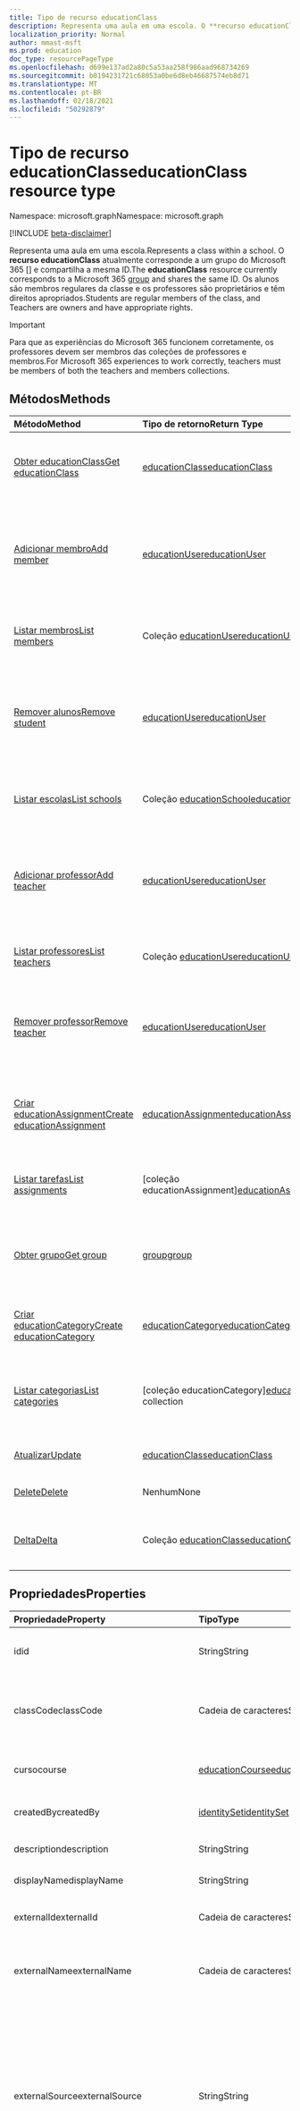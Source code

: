 ```yaml
---
title: Tipo de recurso educationClass
description: Representa uma aula em uma escola. O **recurso educationClass** corresponde ao grupo do Microsoft 365 e compartilha a mesma ID.
localization_priority: Normal
author: mmast-msft
ms.prod: education
doc_type: resourcePageType
ms.openlocfilehash: d699e137ad2a80c5a53aa258f986aad968734269
ms.sourcegitcommit: b0194231721c68053a0be6d8eb46687574eb8d71
ms.translationtype: MT
ms.contentlocale: pt-BR
ms.lasthandoff: 02/18/2021
ms.locfileid: "50292879"
---
```

# <a name="educationclass-resource-type"></a><span data-ttu-id="1fdd3-104">Tipo de recurso educationClass</span><span class="sxs-lookup"><span data-stu-id="1fdd3-104">educationClass resource type</span></span>

<span data-ttu-id="1fdd3-105">Namespace: microsoft.graph</span><span class="sxs-lookup"><span data-stu-id="1fdd3-105">Namespace: microsoft.graph</span></span>

[!INCLUDE [beta-disclaimer](../../includes/beta-disclaimer.md)]

<span data-ttu-id="1fdd3-106">Representa uma aula em uma escola.</span><span class="sxs-lookup"><span data-stu-id="1fdd3-106">Represents a class within a school.</span></span> <span data-ttu-id="1fdd3-107">O **recurso educationClass** atualmente corresponde a um grupo do Microsoft 365 [] e compartilha a mesma ID.</span><span class="sxs-lookup"><span data-stu-id="1fdd3-107">The **educationClass** resource currently corresponds to a Microsoft 365 [group] and shares the same ID.</span></span>
<span data-ttu-id="1fdd3-108">Os alunos são membros regulares da classe e os professores são proprietários e têm direitos apropriados.</span><span class="sxs-lookup"><span data-stu-id="1fdd3-108">Students are regular members of the class, and Teachers are owners and have appropriate rights.</span></span>

> [!IMPORTANT]
> <span data-ttu-id="1fdd3-109">Para que as experiências do Microsoft 365 funcionem corretamente, os professores devem ser membros das coleções de professores e membros.</span><span class="sxs-lookup"><span data-stu-id="1fdd3-109">For Microsoft 365 experiences to work correctly, teachers must be members of both the teachers and members collections.</span></span>

## <a name="methods"></a><span data-ttu-id="1fdd3-110">Métodos</span><span class="sxs-lookup"><span data-stu-id="1fdd3-110">Methods</span></span>

| <span data-ttu-id="1fdd3-111">Método</span><span class="sxs-lookup"><span data-stu-id="1fdd3-111">Method</span></span>                                                                  | <span data-ttu-id="1fdd3-112">Tipo de retorno</span><span class="sxs-lookup"><span data-stu-id="1fdd3-112">Return Type</span></span>                                    | <span data-ttu-id="1fdd3-113">Descrição</span><span class="sxs-lookup"><span data-stu-id="1fdd3-113">Description</span></span>                                                                               |
| :---------------------------------------------------------------------- | :--------------------------------------------- | :---------------------------------------------------------------------------------------- |
| [<span data-ttu-id="1fdd3-114">Obter educationClass</span><span class="sxs-lookup"><span data-stu-id="1fdd3-114">Get educationClass</span></span>](../api/educationclass-get.md)                      | <span data-ttu-id="1fdd3-115">[educationClass]</span><span class="sxs-lookup"><span data-stu-id="1fdd3-115">[educationClass]</span></span>                               | <span data-ttu-id="1fdd3-116">Leia as propriedades e relações de um objeto **educationClass**.</span><span class="sxs-lookup"><span data-stu-id="1fdd3-116">Read properties and relationships of an **educationClass** object.</span></span>                        |
| [<span data-ttu-id="1fdd3-117">Adicionar membro</span><span class="sxs-lookup"><span data-stu-id="1fdd3-117">Add member</span></span>](../api/educationclass-post-members.md)                     | <span data-ttu-id="1fdd3-118">[educationUser]</span><span class="sxs-lookup"><span data-stu-id="1fdd3-118">[educationUser]</span></span>                                | <span data-ttu-id="1fdd3-119">Adicione um novo **educationUser** para a aula postando na propriedade de navegação de membros.</span><span class="sxs-lookup"><span data-stu-id="1fdd3-119">Add a new **educationUser** for the class by posting to the members navigation property.</span></span>  |
| [<span data-ttu-id="1fdd3-120">Listar membros</span><span class="sxs-lookup"><span data-stu-id="1fdd3-120">List members</span></span>](../api/educationclass-list-members.md)                   | <span data-ttu-id="1fdd3-121">Coleção [educationUser]</span><span class="sxs-lookup"><span data-stu-id="1fdd3-121">[educationUser] collection</span></span>                     | <span data-ttu-id="1fdd3-122">Obtenha uma coleção de objetos **educationUser**.</span><span class="sxs-lookup"><span data-stu-id="1fdd3-122">Get an **educationUser** object collection.</span></span>                                               |
| [<span data-ttu-id="1fdd3-123">Remover alunos</span><span class="sxs-lookup"><span data-stu-id="1fdd3-123">Remove student</span></span>](../api/educationclass-delete-members.md)               | <span data-ttu-id="1fdd3-124">[educationUser]</span><span class="sxs-lookup"><span data-stu-id="1fdd3-124">[educationUser]</span></span>                                | <span data-ttu-id="1fdd3-125">Remova um **educationUser** da aula por meio da propriedade de navegação de membros.</span><span class="sxs-lookup"><span data-stu-id="1fdd3-125">Remove an **educationUser** from the class through the members navigation property.</span></span>       |
| [<span data-ttu-id="1fdd3-126">Listar escolas</span><span class="sxs-lookup"><span data-stu-id="1fdd3-126">List schools</span></span>](../api/educationclass-list-schools.md)                   | <span data-ttu-id="1fdd3-127">Coleção [educationSchool]</span><span class="sxs-lookup"><span data-stu-id="1fdd3-127">[educationSchool] collection</span></span>                   | <span data-ttu-id="1fdd3-128">Obtenha uma coleção de objetos **educationSchool**.</span><span class="sxs-lookup"><span data-stu-id="1fdd3-128">Get an **educationSchool** object collection.</span></span>                                             |
| [<span data-ttu-id="1fdd3-129">Adicionar professor</span><span class="sxs-lookup"><span data-stu-id="1fdd3-129">Add teacher</span></span>](../api/educationclass-post-teachers.md)                   | <span data-ttu-id="1fdd3-130">[educationUser]</span><span class="sxs-lookup"><span data-stu-id="1fdd3-130">[educationUser]</span></span>                                | <span data-ttu-id="1fdd3-131">Adicione um novo **educationUser** para a aula postando na propriedade de navegação de professores.</span><span class="sxs-lookup"><span data-stu-id="1fdd3-131">Add a new **educationUser** for the class by posting to the teachers navigation property.</span></span> |
| [<span data-ttu-id="1fdd3-132">Listar professores</span><span class="sxs-lookup"><span data-stu-id="1fdd3-132">List teachers</span></span>](../api/educationclass-list-teachers.md)                 | <span data-ttu-id="1fdd3-133">Coleção [educationUser]</span><span class="sxs-lookup"><span data-stu-id="1fdd3-133">[educationUser] collection</span></span>                     | <span data-ttu-id="1fdd3-134">Obtenha uma lista de professores para a aula.</span><span class="sxs-lookup"><span data-stu-id="1fdd3-134">Get a list of teachers for the class.</span></span>                                                     |
| [<span data-ttu-id="1fdd3-135">Remover professor</span><span class="sxs-lookup"><span data-stu-id="1fdd3-135">Remove teacher</span></span>](../api/educationclass-delete-teachers.md)              | <span data-ttu-id="1fdd3-136">[educationUser]</span><span class="sxs-lookup"><span data-stu-id="1fdd3-136">[educationUser]</span></span>                                | <span data-ttu-id="1fdd3-137">Remova um **educationUser** da aula por meio da propriedade de navegação de professores.</span><span class="sxs-lookup"><span data-stu-id="1fdd3-137">Remove an **educationUser** from the class through the teachers navigation property.</span></span>      |
| [<span data-ttu-id="1fdd3-138">Criar educationAssignment</span><span class="sxs-lookup"><span data-stu-id="1fdd3-138">Create educationAssignment</span></span>](../api/educationclass-post-assignments.md) | <span data-ttu-id="1fdd3-139">[educationAssignment]</span><span class="sxs-lookup"><span data-stu-id="1fdd3-139">[educationAssignment]</span></span>                          | <span data-ttu-id="1fdd3-140">Crie um novo **educationAssignment** postando na coleção assignments.</span><span class="sxs-lookup"><span data-stu-id="1fdd3-140">Create a new **educationAssignment** by posting to the assignments collection.</span></span>            |
| [<span data-ttu-id="1fdd3-141">Listar tarefas</span><span class="sxs-lookup"><span data-stu-id="1fdd3-141">List assignments</span></span>](../api/educationclass-list-assignments.md)           | <span data-ttu-id="1fdd3-142">[coleção educationAssignment]</span><span class="sxs-lookup"><span data-stu-id="1fdd3-142">[educationAssignment]collection</span></span>                | <span data-ttu-id="1fdd3-143">Obter uma **coleção de objetos educationAssignment.**</span><span class="sxs-lookup"><span data-stu-id="1fdd3-143">Get an **educationAssignment** object collection.</span></span>                                         |
| [<span data-ttu-id="1fdd3-144">Obter grupo</span><span class="sxs-lookup"><span data-stu-id="1fdd3-144">Get group</span></span>](../api/educationclass-get-group.md)                         | <span data-ttu-id="1fdd3-145">[group]</span><span class="sxs-lookup"><span data-stu-id="1fdd3-145">[group]</span></span>                                        | <span data-ttu-id="1fdd3-146">Obter o grupo do  Microsoft 365 que corresponde a essa **educationClass**.</span><span class="sxs-lookup"><span data-stu-id="1fdd3-146">Get the Microsoft 365 **group** that corresponds to this **educationClass**.</span></span>              |
| [<span data-ttu-id="1fdd3-147">Criar educationCategory</span><span class="sxs-lookup"><span data-stu-id="1fdd3-147">Create educationCategory</span></span>](../api/educationclass-post-category.md)      | <span data-ttu-id="1fdd3-148">[educationCategory]</span><span class="sxs-lookup"><span data-stu-id="1fdd3-148">[educationCategory]</span></span>                            | <span data-ttu-id="1fdd3-149">Crie uma nova **educationCategory** para esta aula.</span><span class="sxs-lookup"><span data-stu-id="1fdd3-149">Create a new **educationCategory** for this class.</span></span>                                        |
| [<span data-ttu-id="1fdd3-150">Listar categorias</span><span class="sxs-lookup"><span data-stu-id="1fdd3-150">List categories</span></span>](../api/educationclass-list-categories.md)             | <span data-ttu-id="1fdd3-151">[coleção educationCategory]</span><span class="sxs-lookup"><span data-stu-id="1fdd3-151">[educationCategory] collection</span></span>                 | <span data-ttu-id="1fdd3-152">Obter uma lista de **objetos educationCategory** pertencentes a esta classe.</span><span class="sxs-lookup"><span data-stu-id="1fdd3-152">Get a list of **educationCategory** objects belonging to this class.</span></span>                      |
| [<span data-ttu-id="1fdd3-153">Atualizar</span><span class="sxs-lookup"><span data-stu-id="1fdd3-153">Update</span></span>](../api/educationclass-update.md)                               | <span data-ttu-id="1fdd3-154">[educationClass]</span><span class="sxs-lookup"><span data-stu-id="1fdd3-154">[educationClass]</span></span>                               | <span data-ttu-id="1fdd3-155">Atualize o objeto **educationClass**.</span><span class="sxs-lookup"><span data-stu-id="1fdd3-155">Update **educationClass** object.</span></span>                                                         |
| [<span data-ttu-id="1fdd3-156">Delete</span><span class="sxs-lookup"><span data-stu-id="1fdd3-156">Delete</span></span>](../api/educationclass-delete.md)                               | <span data-ttu-id="1fdd3-157">Nenhum</span><span class="sxs-lookup"><span data-stu-id="1fdd3-157">None</span></span>                                           | <span data-ttu-id="1fdd3-158">Exclua o objeto **educationClass**.</span><span class="sxs-lookup"><span data-stu-id="1fdd3-158">Delete **educationClass** object.</span></span>                                                         |
| [<span data-ttu-id="1fdd3-159">Delta</span><span class="sxs-lookup"><span data-stu-id="1fdd3-159">Delta</span></span>](../api/educationclass-delta.md)                                 | <span data-ttu-id="1fdd3-160">Coleção [educationClass](educationclass.md)</span><span class="sxs-lookup"><span data-stu-id="1fdd3-160">[educationClass](educationclass.md) collection</span></span> | <span data-ttu-id="1fdd3-161">Obter alterações incrementais para **educationClasses**</span><span class="sxs-lookup"><span data-stu-id="1fdd3-161">Get incremental changes for **educationClasses**</span></span>                                          |

## <a name="properties"></a><span data-ttu-id="1fdd3-162">Propriedades</span><span class="sxs-lookup"><span data-stu-id="1fdd3-162">Properties</span></span>

| <span data-ttu-id="1fdd3-163">Propriedade</span><span class="sxs-lookup"><span data-stu-id="1fdd3-163">Property</span></span>             | <span data-ttu-id="1fdd3-164">Tipo</span><span class="sxs-lookup"><span data-stu-id="1fdd3-164">Type</span></span>                                  | <span data-ttu-id="1fdd3-165">Descrição</span><span class="sxs-lookup"><span data-stu-id="1fdd3-165">Description</span></span>                                                                                                                                                          |
| :------------------- | :------------------------------------ | :------------------------------------------------------------------------------------------------------------------------------------------------------------------- |
| <span data-ttu-id="1fdd3-166">id</span><span class="sxs-lookup"><span data-stu-id="1fdd3-166">id</span></span>                   | <span data-ttu-id="1fdd3-167">String</span><span class="sxs-lookup"><span data-stu-id="1fdd3-167">String</span></span>                                | <span data-ttu-id="1fdd3-168">O identificador exclusivo da aula.</span><span class="sxs-lookup"><span data-stu-id="1fdd3-168">Unique identifier for the class.</span></span>                                                                                                                                     |
| <span data-ttu-id="1fdd3-169">classCode</span><span class="sxs-lookup"><span data-stu-id="1fdd3-169">classCode</span></span>            | <span data-ttu-id="1fdd3-170">Cadeia de caracteres</span><span class="sxs-lookup"><span data-stu-id="1fdd3-170">String</span></span>                                | <span data-ttu-id="1fdd3-171">Código de aula usada pela escola para identificar a aula.</span><span class="sxs-lookup"><span data-stu-id="1fdd3-171">Class code used by the school to identify the class.</span></span>                                                                                                                 |
| <span data-ttu-id="1fdd3-172">curso</span><span class="sxs-lookup"><span data-stu-id="1fdd3-172">course</span></span>               | [<span data-ttu-id="1fdd3-173">educationCourse</span><span class="sxs-lookup"><span data-stu-id="1fdd3-173">educationCourse</span></span>](educationcourse.md) | <span data-ttu-id="1fdd3-174">Informações do curso para a aula</span><span class="sxs-lookup"><span data-stu-id="1fdd3-174">Course information for the class</span></span>                                                                                                                                     |
| <span data-ttu-id="1fdd3-175">createdBy</span><span class="sxs-lookup"><span data-stu-id="1fdd3-175">createdBy</span></span>            | <span data-ttu-id="1fdd3-176">[identitySet]</span><span class="sxs-lookup"><span data-stu-id="1fdd3-176">[identitySet]</span></span>                         | <span data-ttu-id="1fdd3-177">Entidade que criou a aula</span><span class="sxs-lookup"><span data-stu-id="1fdd3-177">Entity who created the class</span></span>                                                                                                                                         |
| <span data-ttu-id="1fdd3-178">description</span><span class="sxs-lookup"><span data-stu-id="1fdd3-178">description</span></span>          | <span data-ttu-id="1fdd3-179">String</span><span class="sxs-lookup"><span data-stu-id="1fdd3-179">String</span></span>                                | <span data-ttu-id="1fdd3-180">Descrição da aula.</span><span class="sxs-lookup"><span data-stu-id="1fdd3-180">Description of the class.</span></span>                                                                                                                                            |
| <span data-ttu-id="1fdd3-181">displayName</span><span class="sxs-lookup"><span data-stu-id="1fdd3-181">displayName</span></span>          | <span data-ttu-id="1fdd3-182">String</span><span class="sxs-lookup"><span data-stu-id="1fdd3-182">String</span></span>                                | <span data-ttu-id="1fdd3-183">Nome da aula.</span><span class="sxs-lookup"><span data-stu-id="1fdd3-183">Name of the class.</span></span>                                                                                                                                                   |
| <span data-ttu-id="1fdd3-184">externalId</span><span class="sxs-lookup"><span data-stu-id="1fdd3-184">externalId</span></span>           | <span data-ttu-id="1fdd3-185">Cadeia de caracteres</span><span class="sxs-lookup"><span data-stu-id="1fdd3-185">String</span></span>                                | <span data-ttu-id="1fdd3-186">ID da aula no sistema de sincronização.</span><span class="sxs-lookup"><span data-stu-id="1fdd3-186">ID of the class from the syncing system.</span></span>                                                                                                                             |
| <span data-ttu-id="1fdd3-187">externalName</span><span class="sxs-lookup"><span data-stu-id="1fdd3-187">externalName</span></span>         | <span data-ttu-id="1fdd3-188">Cadeia de caracteres</span><span class="sxs-lookup"><span data-stu-id="1fdd3-188">String</span></span>                                | <span data-ttu-id="1fdd3-189">Nome da aula no sistema de sincronização.</span><span class="sxs-lookup"><span data-stu-id="1fdd3-189">Name of the class in the syncing system.</span></span>                                                                                                                             |
| <span data-ttu-id="1fdd3-190">externalSource</span><span class="sxs-lookup"><span data-stu-id="1fdd3-190">externalSource</span></span>       | <span data-ttu-id="1fdd3-191">String</span><span class="sxs-lookup"><span data-stu-id="1fdd3-191">String</span></span>                                | <span data-ttu-id="1fdd3-192">O tipo de fonte externa a partir da qual esse recurso foi gerado (determinado automaticamente a partir de `externalSourceDetail` ).</span><span class="sxs-lookup"><span data-stu-id="1fdd3-192">The type of external source this resource was generated from (automatically determined from `externalSourceDetail`).</span></span> <span data-ttu-id="1fdd3-193">Os valores possíveis são: `sis`, `lms` ou `manual`.</span><span class="sxs-lookup"><span data-stu-id="1fdd3-193">Possible values are: `sis`, `lms`, or `manual`.</span></span> |
| <span data-ttu-id="1fdd3-194">externalSourceDetail</span><span class="sxs-lookup"><span data-stu-id="1fdd3-194">externalSourceDetail</span></span> | <span data-ttu-id="1fdd3-195">String</span><span class="sxs-lookup"><span data-stu-id="1fdd3-195">String</span></span>                                | <span data-ttu-id="1fdd3-196">O nome da fonte externa de onde esses recursos foram gerados.</span><span class="sxs-lookup"><span data-stu-id="1fdd3-196">The name of the external source this resources was generated from.</span></span>                                                                                                   |
| <span data-ttu-id="1fdd3-197">grade</span><span class="sxs-lookup"><span data-stu-id="1fdd3-197">grade</span></span>                | <span data-ttu-id="1fdd3-198">Cadeia de caracteres</span><span class="sxs-lookup"><span data-stu-id="1fdd3-198">String</span></span>                                | <span data-ttu-id="1fdd3-199">Nível de nota da classe.</span><span class="sxs-lookup"><span data-stu-id="1fdd3-199">Grade level of the class.</span></span>                                                                                                                                            |
| <span data-ttu-id="1fdd3-200">mailNickname</span><span class="sxs-lookup"><span data-stu-id="1fdd3-200">mailNickname</span></span>         | <span data-ttu-id="1fdd3-201">String</span><span class="sxs-lookup"><span data-stu-id="1fdd3-201">String</span></span>                                | <span data-ttu-id="1fdd3-202">Nome de email para enviar email a todos os membros, se essa propriedade estiver habilitada.</span><span class="sxs-lookup"><span data-stu-id="1fdd3-202">Mail name for sending email to all members, if this is enabled.</span></span>                                                                                                      |
| <span data-ttu-id="1fdd3-203">term</span><span class="sxs-lookup"><span data-stu-id="1fdd3-203">term</span></span>                 | <span data-ttu-id="1fdd3-204">[educationTerm]</span><span class="sxs-lookup"><span data-stu-id="1fdd3-204">[educationTerm]</span></span>                       | <span data-ttu-id="1fdd3-205">Termo para a aula.</span><span class="sxs-lookup"><span data-stu-id="1fdd3-205">Term for the class.</span></span>                                                                                                                                                  |

## <a name="relationships"></a><span data-ttu-id="1fdd3-206">Relações</span><span class="sxs-lookup"><span data-stu-id="1fdd3-206">Relationships</span></span>

| <span data-ttu-id="1fdd3-207">Relação</span><span class="sxs-lookup"><span data-stu-id="1fdd3-207">Relationship</span></span> | <span data-ttu-id="1fdd3-208">Tipo</span><span class="sxs-lookup"><span data-stu-id="1fdd3-208">Type</span></span>                             | <span data-ttu-id="1fdd3-209">Descrição</span><span class="sxs-lookup"><span data-stu-id="1fdd3-209">Description</span></span>                                               |
| :----------- | :------------------------------- | :-------------------------------------------------------- |
| <span data-ttu-id="1fdd3-210">assignments</span><span class="sxs-lookup"><span data-stu-id="1fdd3-210">assignments</span></span>  | <span data-ttu-id="1fdd3-211">[coleção educationAssignment]</span><span class="sxs-lookup"><span data-stu-id="1fdd3-211">[educationAssignment] collection</span></span> | <span data-ttu-id="1fdd3-212">Todas as atribuições associadas a esta classe.</span><span class="sxs-lookup"><span data-stu-id="1fdd3-212">All assignments associated with this class.</span></span> <span data-ttu-id="1fdd3-213">Anulável.</span><span class="sxs-lookup"><span data-stu-id="1fdd3-213">Nullable.</span></span>     |
| <span data-ttu-id="1fdd3-214">members</span><span class="sxs-lookup"><span data-stu-id="1fdd3-214">members</span></span>      | <span data-ttu-id="1fdd3-215">Coleção [educationUser]</span><span class="sxs-lookup"><span data-stu-id="1fdd3-215">[educationUser] collection</span></span>       | <span data-ttu-id="1fdd3-216">Todos os usuários da aula.</span><span class="sxs-lookup"><span data-stu-id="1fdd3-216">All users in the class.</span></span> <span data-ttu-id="1fdd3-217">Anulável.</span><span class="sxs-lookup"><span data-stu-id="1fdd3-217">Nullable.</span></span>                         |
| <span data-ttu-id="1fdd3-218">schools</span><span class="sxs-lookup"><span data-stu-id="1fdd3-218">schools</span></span>      | <span data-ttu-id="1fdd3-219">Coleção [educationSchool]</span><span class="sxs-lookup"><span data-stu-id="1fdd3-219">[educationSchool] collection</span></span>     | <span data-ttu-id="1fdd3-220">Todas as escolas às quais essa aula está associada.</span><span class="sxs-lookup"><span data-stu-id="1fdd3-220">All schools that this class is associated with.</span></span> <span data-ttu-id="1fdd3-221">Anulável.</span><span class="sxs-lookup"><span data-stu-id="1fdd3-221">Nullable.</span></span> |
| <span data-ttu-id="1fdd3-222">teachers</span><span class="sxs-lookup"><span data-stu-id="1fdd3-222">teachers</span></span>     | <span data-ttu-id="1fdd3-223">Coleção [educationUser]</span><span class="sxs-lookup"><span data-stu-id="1fdd3-223">[educationUser] collection</span></span>       | <span data-ttu-id="1fdd3-224">Todos os professores da aula.</span><span class="sxs-lookup"><span data-stu-id="1fdd3-224">All teachers in the class.</span></span> <span data-ttu-id="1fdd3-225">Anulável.</span><span class="sxs-lookup"><span data-stu-id="1fdd3-225">Nullable.</span></span>                      |

## <a name="json-representation"></a><span data-ttu-id="1fdd3-226">Representação JSON</span><span class="sxs-lookup"><span data-stu-id="1fdd3-226">JSON representation</span></span>

<span data-ttu-id="1fdd3-227">Veja a seguir uma representação JSON do recurso.</span><span class="sxs-lookup"><span data-stu-id="1fdd3-227">The following is a JSON representation of the resource.</span></span>

<!-- {
  "blockType": "resource",
  "keyProperty": "id",
  "optionalProperties": [

  ],
  "@odata.type": "microsoft.graph.educationClass"
}-->

```json
{
  "classCode": "String",
  "course": { "@odata.type": "microsoft.graph.educationCourse" },
  "createdBy": { "@odata.type": "microsoft.graph.identitySet" },
  "description": "String",
  "displayName": "String",
  "externalId": "String",
  "externalName": "String",
  "externalSource": "string",
  "grade": "string",
  "id": "String (identifier)",
  "mailNickname": "String",
  "term": { "@odata.type": "microsoft.graph.educationTerm" }
}
```

<!-- uuid: 8fcb5dbc-d5aa-4681-8e31-b001d5168d79
2015-10-25 14:57:30 UTC -->
<!-- {
  "type": "#page.educationClass",
  "description": "educationUser resource",
  "keywords": "",
  "section": "documentation",
  "tocPath": "",
  "suppressions": [
  ]

}-->

[educationclass]: educationclass.md
[educationuser]: educationuser.md
[educationassignment]: educationassignment.md
[educationcourse]: educationcourse.md
[educationcategory]: educationcategory.md
[educationschool]: educationschool.md
[educationterm]: educationterm.md
[identityset]: identityset.md
[group]: group.md


